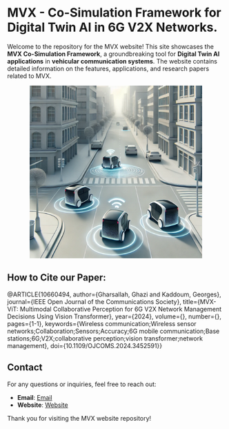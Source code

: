 # MVX - Co-Simulation Framework for Digital Twin AI in 6G V2X Networks.

Welcome to the repository for the MVX website! This site showcases the **MVX Co-Simulation Framework**, a groundbreaking tool for **Digital Twin AI applications** in **vehicular communication systems**. The website contains detailed information on the features, applications, and research papers related to MVX.

<div align="center">
    <img src="MVX.webp" alt="" width="400"/>
</div>


## How to Cite our Paper:

@ARTICLE{10660494,
  author={Gharsallah, Ghazi and Kaddoum, Georges},
  journal={IEEE Open Journal of the Communications Society}, 
  title={MVX-ViT: Multimodal Collaborative Perception for 6G V2X Network Management Decisions Using Vision Transformer}, 
  year={2024},
  volume={},
  number={},
  pages={1-1},
  keywords={Wireless communication;Wireless sensor networks;Collaboration;Sensors;Accuracy;6G mobile communication;Base stations;6G;V2X;collaborative perception;vision transformer;network management},
  doi={10.1109/OJCOMS.2024.3452591}}


## Contact

For any questions or inquiries, feel free to reach out:
- **Email**: [Email](gharsallahghazi@gmail.com)
- **Website**: [Website](https://ghazigh.github.io/MVX/)

Thank you for visiting the MVX website repository!
